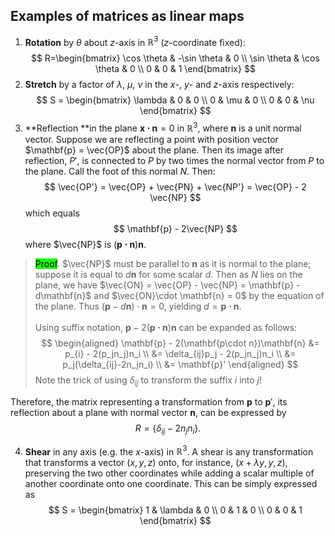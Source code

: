 ## Examples of matrices as linear maps

1. **Rotation** by $\theta$ about $z$-axis in $\mathbb{R}^3$ ($z$-coordinate fixed):
$$
R=\begin{bmatrix}
\cos \theta & -\sin \theta & 0 \\
\sin \theta & \cos \theta & 0 \\
0 & 0 & 1
\end{bmatrix}
$$
2. **Stretch** by a factor of $\lambda$, $\mu$, $\nu$ in the $x$-, $y$- and $z$-axis respectively:
$$
S = \begin{bmatrix}
\lambda & 0 & 0 \\
0 & \mu & 0 \\
0 & 0 & \nu
\end{bmatrix}
$$
3. **Reflection **in the plane $\mathbf{x \cdot n} = 0$ in $\mathbb{R}^3$, where $\mathbf{n}$ is a unit normal vector. Suppose we are reflecting a point with position vector $\mathbf{p} = \vec{OP}$ about the plane. Then its image after reflection, $P'$, is connected to $P$ by two times the normal vector from $P$ to the plane. Call the foot of this normal $N$. Then:
$$
\vec{OP'} = \vec{OP} + \vec{PN} + \vec{NP'} = \vec{OP} - 2 \vec{NP}
$$
which equals
$$
\mathbf{p} - 2\vec{NP}
$$
where $\vec{NP}$ is $(\mathbf{p\cdot n})\mathbf{n}$.
> <span style="background-color: #1eff12; color: black;">Proof</span>. $\vec{NP}$ must be parallel to $\mathbf{n}$ as it is normal to the plane; suppose it is equal to $d\mathbf{n}$ for some scalar $d$. Then as $N$ lies on the plane, we have $\vec{ON} = \vec{OP} - \vec{NP} = \mathbf{p} - d\mathbf{n}$ and $\vec{ON}\cdot \mathbf{n} = 0$ by the equation of the plane. Thus $(\mathbf{p}-d\mathbf{n})\cdot \mathbf{n} = 0$, yielding $d = \mathbf{p \cdot n}$.<br/><br/>
Using suffix notation, $\mathbf{p} - 2(\mathbf{p\cdot n})\mathbf{n}$ can be expanded as follows:
$$
\begin{aligned}
\mathbf{p} - 2(\mathbf{p\cdot n})\mathbf{n} &= p_{i} - 2(p_jn_j)n_i \\
&= \delta_{ij}p_j - 2(p_jn_j)n_i \\
&= p_j(\delta_{ij}-2n_jn_i) \\
&= \mathbf{p}'
\end{aligned} 
$$
> Note the trick of using $\delta_{ij}$ to transform the suffix $i$ into $j$!
>
Therefore, the matrix representing a transformation from $\mathbf{p}$ to $\mathbf{p}'$, its reflection about a plane with normal vector $\mathbf{n}$, can be expressed by
$$
R = \{
\delta_{ij} - 2n_j n_i
\}.
$$

4. **Shear** in any axis (e.g. the $x$-axis) in $\mathbb{R}^3$. A shear is any transformation that transforms a vector $(x,y,z)$ onto, for instance, $(x+\lambda y, y, z)$, preserving the two other coordinates while adding a scalar multiple of another coordinate onto one coordinate. This can be simply expressed as
$$
S = \begin{bmatrix}
1 & \lambda & 0 \\
0 & 1 & 0 \\
0 & 0 & 1
\end{bmatrix}
$$